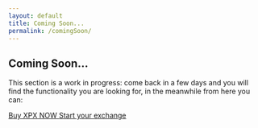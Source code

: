 ```yaml
---
layout: default
title: Coming Soon...
permalink: /comingSoon/
---
```


<div class="spacial-features customFadeInUp" data-scroll="">
    <section class="container">
        <div class="row">
            <div class="col-12">
                <div class="header">
                    <h2>Coming Soon...</h2>
                    <p>
                        This section is a work in progress: come back in a few days and you will find the functionality you are looking for, in the meanwhile from here you can:
                    </p>
                </div>
                <div class="cta text-center">
                    <a class="btn-shadow btn-shadow-info mr-md-1" href="https://tec.ripaex.io/sign-up">
                        Buy XPX NOW
                    </a>
                    <a class="btn-shadow btn-shadow-info mr-md-1" href="https://rubykube.io/">
                        Start your exchange
                    </a>
                </div>
            </div>
        </div>
    </section>
</div>
